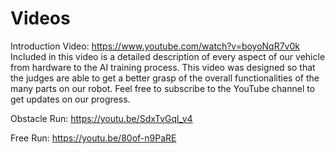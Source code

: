 Videos
====

Introduction Video:
https://www.youtube.com/watch?v=boyoNqR7v0k
Included in this video is a detailed description of every aspect of our vehicle from hardware to the AI training process. This video was designed so that the judges are able to get a better grasp of the overall functionalities of the many parts on our robot. Feel free to subscribe to the YouTube channel to get updates on our progress. 

Obstacle Run:
https://youtu.be/SdxTvGql_v4


Free Run:
https://youtu.be/80of-n9PaRE

